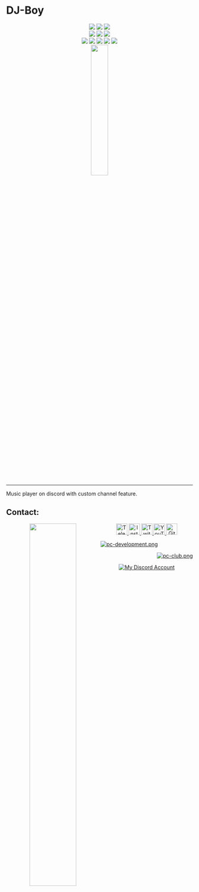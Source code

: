 # DJ-Boy

<div align="center">
    <img src="https://badges.aleen42.com/src/node.svg">
    <img src="https://badges.aleen42.com/src/javascript.svg">
    <img src="https://img.shields.io/github/v/release/Persian-Caesar/DJ-Boy?label=Version">
    <div>
        <img src="https://img.shields.io/github/license/Persian-Caesar/DJ-Boy?label=License">
        <img src="https://img.shields.io/github/last-commit/Persian-Caesar/DJ-Boy?label=Last Commit">
        <img src="https://img.shields.io/github/release-date/Persian-Caesar/DJ-Boy?label=Last Release">
    </div>
    <img src="https://img.shields.io/github/forks/Persian-Caesar/DJ-Boy?label=Forks">
    <img src="https://img.shields.io/github/stars/Persian-Caesar/DJ-Boy?label=Stars">
    <img src="https://img.shields.io/github/watchers/Persian-Caesar/DJ-Boy?label=Watchers">
    <img src="https://img.shields.io/github/languages/code-size/Persian-Caesar/DJ-Boy?label=Code Size">
    <img src="https://img.shields.io/github/directory-file-count/Persian-Caesar/DJ-Boy?label=Files">
    <div>
        <img style="display:block;margin-left:auto;margin-right:auto;width:30%;" src="https://github-readme-stats.vercel.app/api/pin/?username=Persian-Caesar&repo=DJ-Boy&theme=react">
    </div>
</div>

---

Music player on discord with custom channel feature.

## Contact:

 <div align="center">
  <a href="http://sobhan.epizy.com" target="_blank">
   <img align="left" src="https://github.com/user-attachments/assets/69b35053-17b1-48c6-a35b-4d3881a4dd2c" width=50%>
  </a>
  <a href="https://t.me/d_opa_mine" target="_blank">
   <img alt="Telegram"
    src="https://img.shields.io/static/v1?message=Telegram&logo=telegram&label=&color=229ED9&logoColor=white&labelColor=&style=flat"
    height="30" />
  </a>
  <a href="https://www.instagram.com/mr.sinre?igsh=cWk1aHdhaGRnOGg%3D&utm_source=qr" target="_blank">
   <img alt="Instagram"
    src="https://img.shields.io/static/v1?message=Instagram&logo=instagram&label=&color=C13584&logoColor=white&labelColor=&style=flat"
    height="30" />
  </a>
  <a href="https://www.twitch.tv/sobhan_srza" target="_blank">
   <img alt="Twitch"
    src="https://img.shields.io/static/v1?message=Twitch&logo=twitch&label=&color=6441A4&logoColor=white&labelColor=&style=flat"
    height="30" />
  </a>
  <a href="https://www.youtube.com/@mr_sinre?app=desktop&sub_confirmation=1" target="_blank">
   <img alt="YouTube"
    src="https://img.shields.io/static/v1?message=YouTube&logo=youtube&label=&color=FF0000&logoColor=white&labelColor=&style=flat"
    height="30" />
  </a>
  <a href="https://github.com/Sobhan-SRZA" target="_blank">
   <img alt="Github"
    src="https://img.shields.io/static/v1?message=Github&logo=github&label=&color=000000&logoColor=white&labelColor=&style=flat"
    height="30" />
  </a>
  </p>
  <p align="left">
   <a href="https://discord.gg/xh2S2h67UW" target="_blank">
    <img src="https://discord.com/api/guilds/1054814674979409940/widget.png?style=banner2" alt="pc-development.png">
   </a>
  </p>
  <p align="right">
   <a href="https://discord.gg/54zDNTAymF" target="_blank">
    <img src="https://discord.com/api/guilds/1181764925874507836/widget.png?style=banner2" alt="pc-club.png">
   </a>
  </p>
  <div align="center">
   <a href="https://discord.com/users/865630940361785345" target="_blank">
    <img alt="My Discord Account" src="https://discord.c99.nl/widget/theme-1/865630940361785345.png" />
   </a>
  </div>
 </div>
